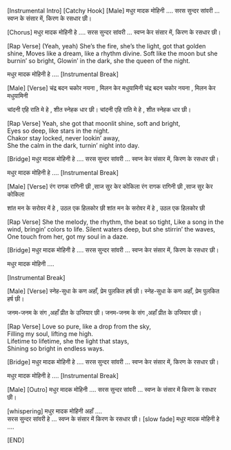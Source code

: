 
[Instrumental Intro]
[Catchy Hook]
[Male]
मधुर मादक मोहिनी  ....
सरस सुन्दर सांवरी ...
स्वप्न के संसार में,
किरण के रसधार छी।

[Chorus] 
मधुर मादक मोहिनी हे  ....
सरस सुन्दर सांवरी ...
स्वप्न केर संसार में,
किरण के रसधार छी।

[Rap Verse]
(Yeah, yeah)
She’s the fire, she’s the light, got that golden shine,
Moves like a dream, like a rhythm divine.
Soft like the moon but she burnin’ so bright,
Glowin’ in the dark, she the queen of the night.
 

मधुर मादक मोहिनी हे ....
[Instrumental Break]

[Male]
[Verse] 
चंद्र बदन चकोर नयना , मिलन केर मधुयामिनी
चंद्र बदन चकोर नयना , मिलन केर मधुयामिनी

चांदनी एहि राति मे  हे , शीत स्नेहक धार छी।
चांदनी एहि राति मे  हे , शीत स्नेहक धार छी।

[Rap Verse]
Yeah, she got that moonlit shine, soft and bright,  
Eyes so deep, like stars in the night.  
Chakor stay locked, never lookin’ away,  
She the calm in the dark, turnin’ night into day.  
 
[Bridge]
मधुर मादक मोहिनी हे  ....
सरस सुन्दर सांवरी ...
स्वप्न केर संसार में,
किरण के रसधार छी।


मधुर मादक मोहिनी हे ....
[Instrumental Break]

[Male]
[Verse] 
रंग रागक  रागिनी छी ,साज सुर केर  कोकिला 
रंग रागक  रागिनी छी ,साज सुर केर  कोकिला 

शांत मन के सरोवर में हे , उठल एक हिलकोर छी 
शांत मन के सरोवर में हे , उठल एक हिलकोर छी 

[Rap Verse]
She the melody, the rhythm, the beat so tight,
Like a song in the wind, bringin’ colors to life.
Silent waters deep, but she stirrin’ the waves,
One touch from her, got my soul in a daze.

[Bridge] 
मधुर मादक मोहिनी हे  ....
सरस सुन्दर सांवरी ...
स्वप्न केर संसार में,
किरण के रसधार छी।


मधुर मादक मोहिनी ....

[Instrumental Break]

[Male]
[Verse] 
स्नेह-सुधा के कण अहाँ, प्रेम पुलकित हर्ष छी।
स्नेह-सुधा के कण अहाँ, प्रेम पुलकित हर्ष छी।

जनम-जनम के संग ,अहाँ प्रीत के उजियार छी।
जनम-जनम के संग  ,अहाँ प्रीत के उजियार छी।

[Rap Verse]
Love so pure, like a drop from the sky,  
Filling my soul, lifting me high.  
Lifetime to lifetime, she the light that stays,  
Shining so bright in endless ways.

[Bridge] 
मधुर मादक मोहिनी हे  ....
सरस सुन्दर सांवरी ...
स्वप्न केर संसार में,
किरण के रसधार छी।

मधुर मादक मोहिनी हे ....
[Instrumental Break]

[Male]
[Outro] 
मधुर मादक मोहिनी  ....
सरस सुन्दर सांवरी ...
स्वप्न के संसार में
किरण के रसधार छी।


[whispering]  मधुर मादक मोहिनी अहाँ ....   
सरस सुन्दर सांवरी हे  ...
स्वप्न के संसार में 
किरण के रसधार छी।
[slow fade]  मधुर मादक मोहिनी हे  ....

[END]




